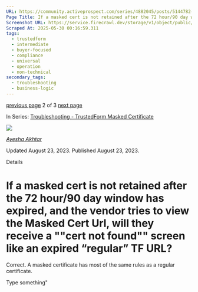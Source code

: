 ```yaml
---
URL: https://community.activeprospect.com/series/4882045/posts/5144782-if-a-masked-cert-is-not-retained-after-the-72-hour-90-day-window-has-expired-an
Page Title: If a masked cert is not retained after the 72 hour/90 day window has expired, and the vendor tries to view the Masked Cert Url, will they receive a ""cert not found"" screen like an expired “regular” TF URL?
Screenshot URL: https://service.firecrawl.dev/storage/v1/object/public/media/screenshot-75bc3f6c-4719-4f4b-bc6b-972301ee0719.png
Scraped At: 2025-05-30 00:16:59.311
tags:
  - trustedform
  - intermediate
  - buyer-focused
  - compliance
  - universal
  - operation
  - non-technical
secondary_tags:
  - troubleshooting
  - business-logic
---
```


[previous page](https://community.activeprospect.com/series/4882045/posts/5144758-what-are-the-benefits-of-masked-certificates) 2 of 3 [next page](https://community.activeprospect.com/series/4882045/posts/5144807-if-someone-retained-a-trustedform-masked-certificate-and-the-vendor-who-claimed)

In Series: [Troubleshooting - TrustedForm Masked Certificate](https://community.activeprospect.com/series/4882045-troubleshooting-trustedform-masked-certificate)

[![](https://content2.bloomfire.com/avatars/users/1966401/thumb/thumbnail.png?f=1692038964&Expires=1748567771&Signature=a5Mg4iPFUmbYPAPBg6nobsdHGRxTr0gGUMSRjd-W4zr-kcOcJuo4bkFN9ARy04C~8FCf-FK3w0zpCk~eqL61QxZtCCN97B0BH7IR1OzrggMJUGAMV-fG0COp0S-OvF3A5GhIKFW4F9joxx2PILWCWXJU09irnWc4TrxgDs2BqhQh3FPK41R6GbuPSGl8DKHqiQknnbC-cSZcXxIX03EfNZ~FeHUcg30A-8dWti0j97V4fz4Ju4O6ZKSU74kd7MYwnTAMVpIFds8438mj1SBsRpF1dekYRuAZ~PA6kICFTFPojP6-CunJhDcI1LkqiDWfhW1UCh8pMPiJVv9OlkBC0A__&Key-Pair-Id=APKAIDFCFZ2UHE5LPIUA)](https://community.activeprospect.com/memberships/9624817-ayesha-akhtar)

[_Ayesha Akhtar_](https://community.activeprospect.com/memberships/9624817-ayesha-akhtar)

Updated August 23, 2023. Published August 23, 2023.

Details

# If a masked cert is not retained after the 72 hour/90 day window has expired, and the vendor tries to view the Masked Cert Url, will they receive a ""cert not found"" screen like an expired “regular” TF URL?

Correct. A masked certificate has most of the same rules as a regular certificate.

Type something"


